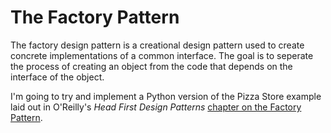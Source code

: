 # The Factory Pattern

The factory design pattern is a creational design pattern used to create concrete implementations of a common interface. The goal is to seperate the process of creating an object from the code that depends on the interface of the object.

I'm going to try and implement a Python version of the Pizza Store example laid out in O'Reilly's *Head First Design Patterns* [chapter on the Factory Pattern](https://www.oreilly.com/library/view/head-first-design/0596007124/ch04.html).